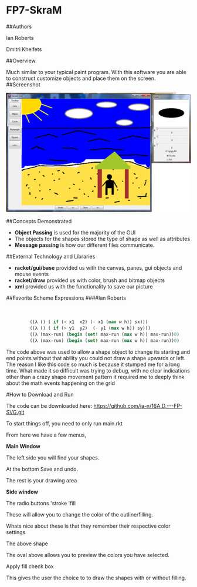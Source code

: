 # FP7-SkraM
##Authors

Ian Roberts

Dmitri Kheifets

##Overview

Much similar to your typical paint program. With this software you are able to construct customize objects and place them on the screen. 
##Screenshot

![screenshot showing application use](oplss.png)

##Concepts Demonstrated

* **Object Passing** is used for the majority of the GUI 
* The objects for the shapes stored the type of shape as well as attributes 
* **Message passing** is how our different files communicate.

##External Technology and Libraries

* **racket/gui/base** provided us with the canvas, panes, gui objects and  mouse events 
* **racket/draw** provided us with color, brush and bitmap objects
* **xml** provided us with the functionality to save our picture









##Favorite Scheme Expressions
####Ian Roberts
```scheme


         ((λ () ( if (> x1  x2) (- x1 (max w h)) sx)))
         ((λ () ( if (> y1  y2)  (- y1 (max w h)) sy)))
         ((λ (max-run) (begin (set! max-run (max w h)) max-run))0)
         ((λ (max-run) (begin (set! max-run (max w h)) max-run))0)
```

The code above was used to allow a shape object to change its starting and end points
without that ability you could not draw a shape upwards or left.
The reason I like this code so much is because it stumped me for a long time.
What made it so difficult was trying to debug, with no clear indications other
than a crazy shape movement pattern it required me to deeply think about the
math events happening on the grid

#How to Download and Run

The code can be downloaded here:
https://github.com/ia-n/16A.D.---FP-SVG.git

To start things off, you need to only run main.rkt

From here we have a few menus, 

**Main Window**

The left side you will find your shapes.

At the bottom Save and undo.

The rest is your drawing area

**Side window**


The radio buttons 'stroke 'fill

These will allow you to change the color of the outline/filling.

Whats nice about these is that they remember their respective color settings


The above shape

The oval above allows you to preview the colors you have selected.


Apply fill check box

This gives the user the choice to to draw the shapes with or without filling.
